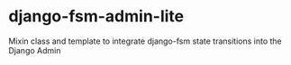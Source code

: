 # django-fsm-admin-lite
Mixin class and template to integrate django-fsm state transitions into the Django Admin
